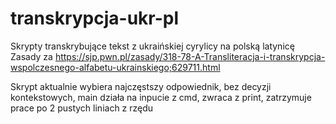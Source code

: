 # transkrypcja-ukr-pl
Skrypty transkrybujące tekst z ukraińskiej cyrylicy na polską latynicę
Zasady za https://sjp.pwn.pl/zasady/318-78-A-Transliteracja-i-transkrypcja-wspolczesnego-alfabetu-ukrainskiego;629711.html

Skrypt aktualnie wybiera najczęstszy odpowiednik, bez decyzji kontekstowych, main działa na inpucie z cmd, zwraca z print, zatrzymuje prace po 2 pustych liniach z rzędu